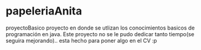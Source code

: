 # papeleriaAnita
proyectoBasico 
proyecto en donde se utlizan los conocimientos basicos de programación en java. Este proyecto no se le pudo dedicar tanto tiempo(se seguira mejorando).. esta hecho para poner algo en el CV :p 
